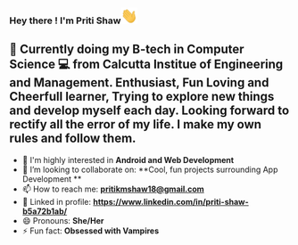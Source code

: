 ### Hey there ! I'm Priti Shaw<img src="https://raw.githubusercontent.com/ABSphreak/ABSphreak/master/gifs/Hi.gif" width="30px">


 ## 💬 Currently doing my B-tech in **Computer Science** 💻 from **Calcutta Institue of Engineering and Management**. Enthusiast, Fun Loving and Cheerfull learner, Trying to explore new things and develop myself each day. Looking forward to rectify all the error of my life. I make my own rules and follow them.  


- 🔭 I'm highly interested in **Android and Web Development**
- 👯 I’m looking to collaborate on: **Cool, fun projects surrounding App Development **
- 📫 How to reach me: **pritikmshaw18@gmail.com**
- 📱 Linked in profile: **https://www.linkedin.com/in/priti-shaw-b5a72b1ab/**
- 😄 Pronouns: **She/Her**
- ⚡ Fun fact: **Obsessed with Vampires**


 
